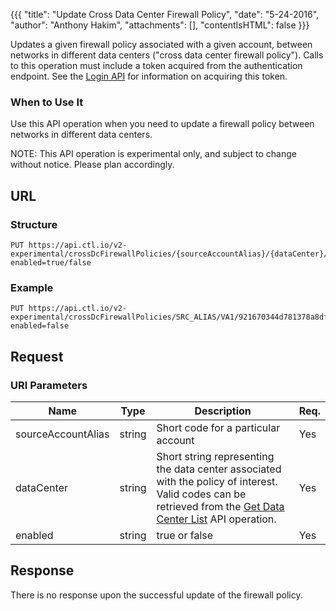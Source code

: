 {{{
  "title": "Update Cross Data Center Firewall Policy",
  "date": "5-24-2016",
  "author": "Anthony Hakim",
  "attachments": [],
  "contentIsHTML": false
}}}

Updates a given firewall policy associated with a given account, between networks in different data centers ("cross data center firewall policy"). Calls to this operation must include a token acquired from the authentication endpoint. See the [Login API](https://www.ctl.io/api-docs/v2/#authentication-login) for information on acquiring this token.

### When to Use It

Use this API operation when you need to update a firewall policy between networks in different data centers.

  NOTE: This API operation is experimental only, and subject to change without notice. Please plan accordingly.

## URL

### Structure

    PUT https://api.ctl.io/v2-experimental/crossDcFirewallPolicies/{sourceAccountAlias}/{dataCenter}/{policyId}?enabled=true/false

### Example

    PUT https://api.ctl.io/v2-experimental/crossDcFirewallPolicies/SRC_ALIAS/VA1/921670344d781378a8df6159c00bddea?enabled=false

## Request

### URI Parameters

| Name | Type | Description | Req. |
| --- | --- | --- | --- |
| sourceAccountAlias | string | Short code for a particular account | Yes |
| dataCenter | string | Short string representing the data center associated with the policy of interest. Valid codes can be retrieved from the [Get Data Center List](https://www.ctl.io/api-docs/v2/#data-centers-get-data-center) API operation. | Yes |
| enabled | string | true or false | Yes |

## Response

There is no response upon the successful update of the firewall policy.
